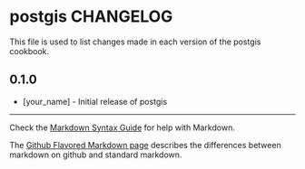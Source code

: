 postgis CHANGELOG
=================

This file is used to list changes made in each version of the postgis cookbook.

0.1.0
-----
- [your_name] - Initial release of postgis

- - -
Check the [Markdown Syntax Guide](http://daringfireball.net/projects/markdown/syntax) for help with Markdown.

The [Github Flavored Markdown page](http://github.github.com/github-flavored-markdown/) describes the differences between markdown on github and standard markdown.
